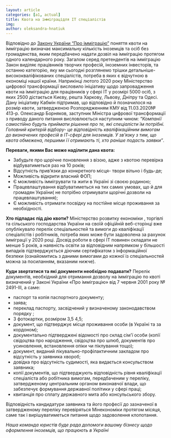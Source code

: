 ```yaml
---
layout: article
categories: [a1, actual]
title: Квота на імміграцідля IT спеціалістів 
img: 
author: oleksandra-hnatiuk
---
```



Відповідно до [Закону України “Про імміграцію”](https://zakon.rada.gov.ua/laws/show/2491-14) поняття квоти на імміграцію визначає максимальну кількість іноземців та осіб
без громадянства, яким передбачено надати дозвіл на імміграцію протягом одного календарного року. Загалом серед претендентів
на імміграцію Закон виділяє працівників творчих професій, іноземних інвесторів, та останню категорію, яку ми сьогодні розглянемо 
трішки детальніше- висококваліфікованих спеціалістів, потреба в яких є відчутною в економіці нашої країни.
Наприкінці лютого 2020 року Міністерство цифрової трансформації висловило ініціативу щодо запровадження квоти на імміграцію для 
працівників у сфері ІТ у розмірі 5000 осіб, з яких 2500 дістається Києву, решта Харкову, Львову, Дніпру та Одесі. Дану ініціативу 
Кабмін підтримав, що відповідно й позначилося на розмір квоти, затвердженою Розпорядженням КМУ від 11.03.2020№ 413-р. 
Олександр Борняков, заступник Міністра цифрової трансформації з приводу даного питання висловлюється наступним чином:
*“Компанії самостійно будуть приймати рішення про те, які спеціалісти їм потрібні. Головний критерій відбору- це відповідність
кваліфікаційним вимогам до визначених професій в ІТ-сфері для іноземців. У зв’язку з тим, що квота обмежена, першими її отримають ті, хто раніше 
подасть заявки”*.

**Переваги, якими Вас може наділити дана квота:**
* Забудьте про щорічне поновлення з візою, адже з квотою перевірка відбуватиметься раз на 10 років;
* Відсутність прив’язки до конкретного місця- твори вільно і будь-де;
* Можливість відкрити власний ФОП;
* Є можливість іммігрувати та жити в Україні зі своєю родиною;
* Працевлаштування відбуватиметься на тих самих умовах, що й для громадян України( не потрібно отримувати щорічні дозволи 
на працевлаштування);
* Є можливість отримати посвідку на постійне місце проживання за необхідності.

**Хто підпадає під дію квоти?**
Міністерство розвитку економіки , торгівлі та сільського господарства України на своїй офіційній веб-сторінці вже опублікувало
перелік спеціальностей та вимоги до кваліфікації спеціалістів і робітників, потреба яких може бути задоволена за рахунок імміграції 
у 2020 році. Досвід роботи в сфері ІТ повинен складати не менше 5 років, а наявність освіти за відповідним напрямком у більшості випадків підтверджується діючим сертифікатом з інформаційної безпеки (ознайомитись з даними вимогами до кожної із спеціальностей можна за посиланням, вказаним нижче).

**Куди звертатися та які документи необхідно подавати?**
Перелік документів, необхідний для отримання дозволу на імміграцію по квоті визначений у Законі України «Про імміграцію» від 7
червня 2001 року № 2491-III, а саме:
* паспорт та копія паспортного документу;
* заява;
* переклад паспорту, засвідчений у визначеному законодавством порядку ;
* 3 фотокартки, розміром 3,5 4,5;
* документ, що підтверджує місце проживання особи (в Україні та за кордоном);
* документально підтверджені відомості про склад сім'ї особи (копії свідоцтва про народження, свідоцтва про шлюб, документів про 
усиновлення, встановлення опіки чи піклування тощо);
* документ, виданий лікувально-профілактичним закладом про відсутність у заявника хвороб;
* довідка про відсутність судимості, яка видається консульством заявника;
* копії документів, що підтверджують відповідність рівня кваліфікації спеціаліста або робітника вимогам, передбаченим у переліку, 
затвердженому центральним органом виконавчої влади, що забезпечує формування державної політики у сфері праці;
* квитанція про сплату державного мита або консульського збору.

Відповідність кандидатури заявника та його професії до зазначеної в затвердженому переліку перевіряться Мінекономіки  протягом місяця,
саме так і  вирішуватиметься питання щодо задоволення клопотання.


*Наша команда юристів буде рада допомоги вашому бізнесу щодо оформлення іноземців, що працюють в Україні*

